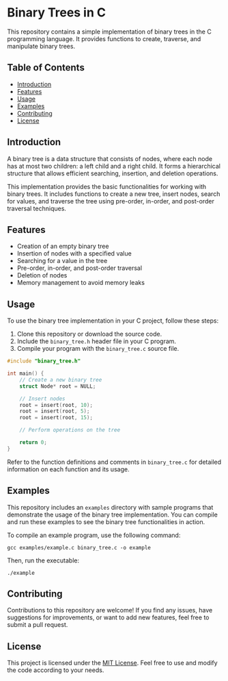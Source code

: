 # Binary Trees in C

This repository contains a simple implementation of binary trees in the C programming language. It provides functions to create, traverse, and manipulate binary trees.

## Table of Contents

- [Introduction](#introduction)
- [Features](#features)
- [Usage](#usage)
- [Examples](#examples)
- [Contributing](#contributing)
- [License](#license)

## Introduction

A binary tree is a data structure that consists of nodes, where each node has at most two children: a left child and a right child. It forms a hierarchical structure that allows efficient searching, insertion, and deletion operations.

This implementation provides the basic functionalities for working with binary trees. It includes functions to create a new tree, insert nodes, search for values, and traverse the tree using pre-order, in-order, and post-order traversal techniques.

## Features

- Creation of an empty binary tree
- Insertion of nodes with a specified value
- Searching for a value in the tree
- Pre-order, in-order, and post-order traversal
- Deletion of nodes
- Memory management to avoid memory leaks

## Usage

To use the binary tree implementation in your C project, follow these steps:

1. Clone this repository or download the source code.
2. Include the `binary_tree.h` header file in your C program.
3. Compile your program with the `binary_tree.c` source file.

```c
#include "binary_tree.h"

int main() {
    // Create a new binary tree
    struct Node* root = NULL;

    // Insert nodes
    root = insert(root, 10);
    root = insert(root, 5);
    root = insert(root, 15);

    // Perform operations on the tree

    return 0;
}
```

Refer to the function definitions and comments in `binary_tree.c` for detailed information on each function and its usage.

## Examples

This repository includes an `examples` directory with sample programs that demonstrate the usage of the binary tree implementation. You can compile and run these examples to see the binary tree functionalities in action.

To compile an example program, use the following command:

```
gcc examples/example.c binary_tree.c -o example
```

Then, run the executable:

```
./example
```

## Contributing

Contributions to this repository are welcome! If you find any issues, have suggestions for improvements, or want to add new features, feel free to submit a pull request.

## License

This project is licensed under the [MIT License](LICENSE). Feel free to use and modify the code according to your needs.


